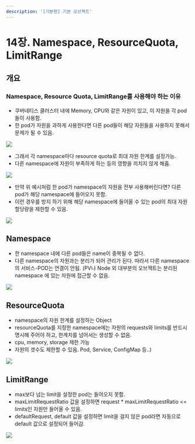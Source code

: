 ```yaml
---
description: '[기본편] 기본 오브젝트'
---
```


# 14장. Namespace, ResourceQuota, LimitRange

## 개요

### Namespace, Resource Quota, LimitRange를 사용해야 하는 이유

* 쿠버네티스 클러스터 내에 Memory, CPU와 같은 자원이 있고, 이 자원을 각 pod들이 사용함.
* 한 pod가 자원을 과하게 사용한다면 다른 pod들이 해당 자원들을 사용하지 못해서 문제가 될 수 있음.

![](../.gitbook/assets/2021-08-29-12.51.30.png)

* 그래서 각 namespace마다 resource quota로 최대 자원 한계를 설정가능.
* 다른 namespace에 자원이 부족하게 하는 등의 영향을 끼치지 않게 해줌.

![](../.gitbook/assets/2021-08-29-12.52.25.png)

* 만약 위 예시처럼 한 pod가 namespace의 자원을 전부 사용해버린다면? 다른 pod가 해당 namespace에 들어오지 못함.
* 이런 경우를 방지 하기 위해 해당 namespace에 들어올 수 있는 pod의 최대 자원할당량을 제한할 수 있음.

![](../.gitbook/assets/2021-08-29-12.55.05.png)

### 

## Namespace

* 한 namespace 내에 다른 pod들은 name이 중복될 수 없다.
* 다른 namespace의 자원과는 분리가 되어 관리가 된다. 따라서 다른 namespace의 서비스-POD는 연결이 안됨. \(PV나 Node 외 대부분의 오브젝트는 분리된 namespace 에 있는 자원에 접근할 수 없음.

![](../.gitbook/assets/2021-08-29-1.00.49.png)

## ResourceQuota

* namespace의 자원 한계를 설정하는 Object
* resourceQuota를 지정한 namespace에는 자원의 requests와 limits를 반드시 명시해 주어야 하고, 한계치를 넘어서는 생성할 수 없음.
* cpu, memory, storage 제한 가능
* 자원의 갯수도 제한할 수 있음. Pod, Service, ConfigMap 등..\)

![](../.gitbook/assets/2021-08-29-1.04.51.png)

## LimitRange

* max보다 넘는 limit을 설정한 pod는 들어오지 못함.
* maxLimitRequestRatio 값을 설정하면 request \* maxLimitRequestRatio &lt;= limits인 자원만 들어올 수 있음.
* defaultRequest, default 값을 설정하면 limit을 걸지 않은 pod라면 자동으로 default 값으로 설정되어 들어감.

![](../.gitbook/assets/2021-08-29-1.09.06.png)


